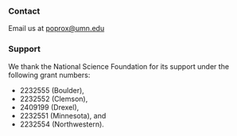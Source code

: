 ### Contact

Email us at [poprox@umn.edu](mailto:poprox@umn.edu)

### Support
We thank the National Science Foundation for its support under the following grant numbers:
- 2232555 (Boulder),
- 2232552 (Clemson),
- 2409199 (Drexel),
- 2232551 (Minnesota), and
- 2232554 (Northwestern).
